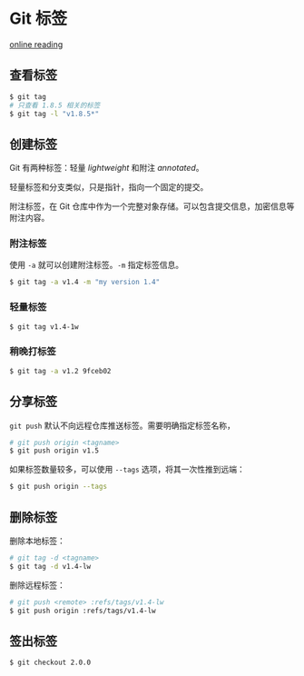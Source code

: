 # Git 标签
[online reading](https://git-scm.com/book/en/v2/Git-Basics-Tagging)

## 查看标签
```sh
$ git tag
# 只查看 1.8.5 相关的标签
$ git tag -l "v1.8.5*"
```

## 创建标签
Git 有两种标签：轻量 *lightweight* 和附注 *annotated*。

轻量标签和分支类似，只是指针，指向一个固定的提交。

附注标签，在 Git 仓库中作为一个完整对象存储。可以包含提交信息，加密信息等附注内容。

### 附注标签

使用 `-a` 就可以创建附注标签。`-m` 指定标签信息。

```sh
$ git tag -a v1.4 -m "my version 1.4"
```

### 轻量标签

```sh
$ git tag v1.4-1w
```

### 稍晚打标签

```sh
$ git tag -a v1.2 9fceb02
```

## 分享标签
`git push` 默认不向远程仓库推送标签。需要明确指定标签名称，

```sh
# git push origin <tagname>
$ git push origin v1.5
```

如果标签数量较多，可以使用 `--tags`  选项，将其一次性推到远端：

```sh
$ git push origin --tags
```

## 删除标签
删除本地标签：

```sh
# git tag -d <tagname>
$ git tag -d v1.4-lw
```

删除远程标签：

```sh
# git push <remote> :refs/tags/v1.4-lw
$ git push origin :refs/tags/v1.4-lw
```

## 签出标签
```sh
$ git checkout 2.0.0
```